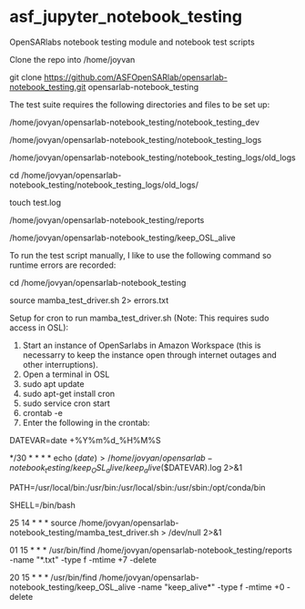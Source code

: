 # asf_jupyter_notebook_testing
OpenSARlabs notebook testing module and notebook test scripts

Clone the repo into /home/joyvan

git clone https://github.com/ASFOpenSARlab/opensarlab-notebook_testing.git opensarlab-notebook_testing

The test suite requires the following directories and files to be set up:

/home/jovyan/opensarlab-notebook_testing/notebook_testing_dev

/home/jovyan/opensarlab-notebook_testing/notebook_testing_logs

/home/jovyan/opensarlab-notebook_testing/notebook_testing_logs/old_logs

cd /home/jovyan/opensarlab-notebook_testing/notebook_testing_logs/old_logs/

touch test.log

/home/jovyan/opensarlab-notebook_testing/reports

/home/jovyan/opensarlab-notebook_testing/keep_OSL_alive



To run the test script manually, I like to use the following command so runtime errors are recorded:

cd /home/jovyan/opensarlab-notebook_testing

source mamba_test_driver.sh 2> errors.txt

Setup for cron to run mamba_test_driver.sh (Note: This requires sudo access in OSL):
1) Start an instance of OpenSarlabs in Amazon Workspace (this is necessarry to keep the instance open through internet outages and other interruptions).
2) Open a terminal in OSL
3) sudo apt update
4) sudo apt-get install cron
5) sudo service cron start
6) crontab -e
7) Enter the following in the crontab:

DATEVAR=date +%Y%m%d_%H%M%S

*/30 * * * * echo $(date)  > /home/jovyan/opensarlab-notebook_testing/keep_OSL_alive/keep_alive$($DATEVAR).log 2>&1

PATH=/usr/local/bin:/usr/bin:/usr/local/sbin:/usr/sbin:/opt/conda/bin

SHELL=/bin/bash

25 14 * * * source /home/jovyan/opensarlab-notebook_testing/mamba_test_driver.sh > /dev/null 2>&1

01 15 * * * /usr/bin/find /home/jovyan/opensarlab-notebook_testing/reports -name "*.txt" -type f -mtime +7 -delete

20 15 * * * /usr/bin/find /home/jovyan/opensarlab-notebook_testing/keep_OSL_alive -name "keep_alive*" -type f -mtime +0 -delete

